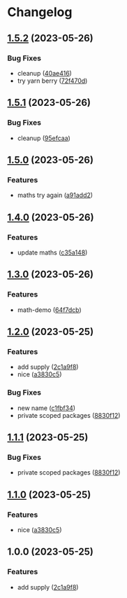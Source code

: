 # Changelog

## [1.5.2](https://github.com/ssistoza/release-please-monorepo-poc/compare/fluffy-bassoon-v1.5.1...fluffy-bassoon-v1.5.2) (2023-05-26)


### Bug Fixes

* cleanup ([40ae416](https://github.com/ssistoza/release-please-monorepo-poc/commit/40ae416d473d011303f57146c0293a04d3032e4d))
* try yarn berry ([72f470d](https://github.com/ssistoza/release-please-monorepo-poc/commit/72f470d19b153530b723d1fb05b375fa37c96848))

## [1.5.1](https://github.com/ssistoza/release-please-monorepo-poc/compare/fluffy-bassoon-v1.5.0...fluffy-bassoon-v1.5.1) (2023-05-26)


### Bug Fixes

* cleanup ([95efcaa](https://github.com/ssistoza/release-please-monorepo-poc/commit/95efcaa16107810655f7164662fed9cdfb1069e3))

## [1.5.0](https://github.com/ssistoza/release-please-monorepo-poc/compare/fluffy-bassoon-v1.4.0...fluffy-bassoon-v1.5.0) (2023-05-26)


### Features

* maths try again ([a91add2](https://github.com/ssistoza/release-please-monorepo-poc/commit/a91add2c46b94040e8e9339a90877c21a8b9892b))

## [1.4.0](https://github.com/ssistoza/release-please-monorepo-poc/compare/fluffy-bassoon-v1.3.0...fluffy-bassoon-v1.4.0) (2023-05-26)


### Features

* update maths ([c35a148](https://github.com/ssistoza/release-please-monorepo-poc/commit/c35a148b17dabb21abde5049e3da80308b238457))

## [1.3.0](https://github.com/ssistoza/release-please-monorepo-poc/compare/fluffy-bassoon-v1.2.0...fluffy-bassoon-v1.3.0) (2023-05-26)


### Features

* math-demo ([64f7dcb](https://github.com/ssistoza/release-please-monorepo-poc/commit/64f7dcb6f4a7fc2934c86bbffe9bb4be2b3f13a9))

## [1.2.0](https://github.com/ssistoza/release-please-monorepo-poc/compare/fluffy-bassoon-v1.1.1...fluffy-bassoon-v1.2.0) (2023-05-25)


### Features

* add supply ([2c1a9f8](https://github.com/ssistoza/release-please-monorepo-poc/commit/2c1a9f85c0dd14df8ddc38316cc3023135c9578d))
* nice ([a3830c5](https://github.com/ssistoza/release-please-monorepo-poc/commit/a3830c530a49b89a8de064640fe66ea64a69330f))


### Bug Fixes

* new name ([c1fbf34](https://github.com/ssistoza/release-please-monorepo-poc/commit/c1fbf34246906bc30608f6f8c6090ff3bc2962e2))
* private scoped packages ([8830f12](https://github.com/ssistoza/release-please-monorepo-poc/commit/8830f12e60c221555bb1c2882ed9a261810cd82a))

## [1.1.1](https://github.com/ssistoza/release-please-monorepo-poc/compare/math-demo-v1.1.0...math-demo-v1.1.1) (2023-05-25)


### Bug Fixes

* private scoped packages ([8830f12](https://github.com/ssistoza/release-please-monorepo-poc/commit/8830f12e60c221555bb1c2882ed9a261810cd82a))

## [1.1.0](https://github.com/ssistoza/release-please-monorepo-poc/compare/math-demo-v1.0.0...math-demo-v1.1.0) (2023-05-25)


### Features

* nice ([a3830c5](https://github.com/ssistoza/release-please-monorepo-poc/commit/a3830c530a49b89a8de064640fe66ea64a69330f))

## 1.0.0 (2023-05-25)


### Features

* add supply ([2c1a9f8](https://github.com/ssistoza/release-please-monorepo-poc/commit/2c1a9f85c0dd14df8ddc38316cc3023135c9578d))
